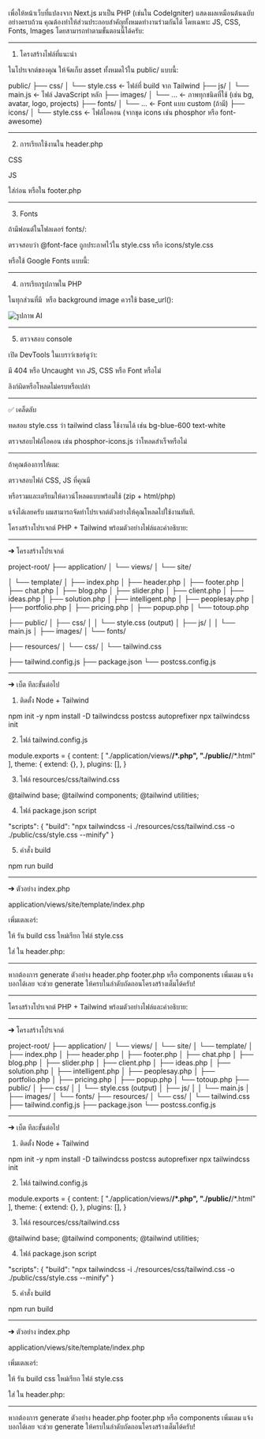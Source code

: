 เพื่อให้หน้าเว็บที่แปลงจาก Next.js มาเป็น PHP (เช่นใน CodeIgniter) แสดงผลเหมือนต้นฉบับ อย่างครบถ้วน คุณต้องทำให้ส่วนประกอบสำคัญทั้งหมดทำงานร่วมกันได้ โดยเฉพาะ JS, CSS, Fonts, Images โดยสามารถทำตามขั้นตอนนี้ได้ครับ:


---

1. โครงสร้างไฟล์ที่แนะนำ

ในโปรเจกต์ของคุณ ให้จัดเก็บ asset ทั้งหมดไว้ใน public/ แบบนี้:

public/
├── css/
│   └── style.css           ← ไฟล์ที่ build จาก Tailwind
├── js/
│   └── main.js             ← ไฟล์ JavaScript หลัก
├── images/
│   └── ...                 ← ภาพทุกชนิดที่ใช้ (เช่น bg, avatar, logo, projects)
├── fonts/
│   └── ...                 ← Font แบบ custom (ถ้ามี)
├── icons/
│   └── style.css           ← ไฟล์ไอคอน (จากชุด icons เช่น phosphor หรือ font-awesome)


---

2. การเรียกใช้งานใน header.php

CSS

<link rel="stylesheet" href="<?= base_url('public/css/style.css') ?>">
<link rel="stylesheet" href="<?= base_url('public/icons/style.css') ?>"> <!-- ไอคอน -->
<link rel="stylesheet" href="<?= base_url('public/css/animate.min.css') ?>">
<link rel="stylesheet" href="<?= base_url('public/css/slick.css') ?>">
<link rel="stylesheet" href="<?= base_url('public/css/swiper-bundle.min.css') ?>">

JS

ใส่ก่อน </body> หรือใน footer.php

<script src="<?= base_url('public/js/jquery-3.7.0.js') ?>"></script>
<script src="<?= base_url('public/js/jquery-migrate-3.4.1.js') ?>"></script>
<script src="<?= base_url('public/js/slick.min.js') ?>"></script>
<script src="<?= base_url('public/js/scrollreveal.js') ?>"></script>
<script src="<?= base_url('public/js/swiper-bundle.min.js') ?>"></script>
<script src="<?= base_url('public/js/countUp.min.js') ?>"></script>
<script src="<?= base_url('public/js/waypoints.min.js') ?>"></script>
<script src="<?= base_url('public/js/phosphor-icons.js') ?>"></script>
<script src="<?= base_url('public/js/main.min.js') ?>"></script>


---

3. Fonts

ถ้ามีฟอนต์ในโฟลเดอร์ fonts/:

ตรวจสอบว่า @font-face ถูกประกาศไว้ใน style.css หรือ icons/style.css

หรือใช้ Google Fonts แบบนี้:


<link href="https://fonts.googleapis.com/css2?family=Inter:wght@400;700&family=Poppins:wght@600&display=swap" rel="stylesheet">


---

4. การเรียกรูปภาพใน PHP

ในทุกส่วนที่มี <img> หรือ background image ควรใช้ base_url():

<img src="<?= base_url('public/images/projects/1.png') ?>" alt="รูปภาพ AI">


---

5. ตรวจสอบ console

เปิด DevTools ในเบราว์เซอร์ดูว่า:

มี 404 หรือ Uncaught จาก JS, CSS หรือ Font หรือไม่

ลิงก์ผิดหรือโหลดไม่ครบหรือเปล่า



---

✅ เคล็ดลับ

ทดสอบ style.css ว่า tailwind class ใช้งานได้ เช่น bg-blue-600 text-white

ตรวจสอบไฟล์ไอคอน เช่น phosphor-icons.js ว่าโหลดสำเร็จหรือไม่



---

ถ้าคุณต้องการให้ผม:

ตรวจสอบไฟล์ CSS, JS ที่คุณมี

หรือรวมและเตรียมให้ดาวน์โหลดแบบพร้อมใช้ (zip + html/php)


แจ้งได้เลยครับ ผมสามารถจัดทำโปรเจกต์ตัวอย่างให้คุณโหลดไปใช้งานทันที.





โครงสร้างโปรเจกต์ PHP + Tailwind พร้อมตัวอย่างไฟล์และคำอธิบาย:


---

➔ โครงสร้างโปรเจกต์

project-root/
├── application/
│   └── views/
│       └── site/


│   └── template/
│       ├── index.php
│       ├── header.php
│       ├── footer.php
│       ├── chat.php
│       ├── blog.php
│       ├── slider.php
│       ├── client.php
│       ├── ideas.php
│       ├── solution.php
│       ├── intelligent.php
│       ├── peoplesay.php
│       ├── portfolio.php
│       ├── pricing.php
│       ├── popup.php
│       └── totoup.php

├── public/
│   ├── css/
│   │   └── style.css (output)
│   ├── js/
│   │   └── main.js
│   ├── images/
│   └── fonts/


├── resources/
│   └── css/
│       └── tailwind.css


├── tailwind.config.js
├── package.json
└── postcss.config.js



---

➔ เบ็ต ทีละขั้นต่อไป

1. ติดตั้ง Node + Tailwind

npm init -y
npm install -D tailwindcss postcss autoprefixer
npx tailwindcss init

2. ไฟล์ tailwind.config.js

module.exports = {
  content: [
    "./application/views/**/*.php",
    "./public/**/*.html"
  ],
  theme: {
    extend: {},
  },
  plugins: [],
}

3. ไฟล์ resources/css/tailwind.css

@tailwind base;
@tailwind components;
@tailwind utilities;

4. ไฟล์ package.json script

"scripts": {
  "build": "npx tailwindcss -i ./resources/css/tailwind.css -o ./public/css/style.css --minify"
}

5. คำสั่ง build

npm run build


---

➔ ตัวอย่าง index.php

application/views/site/template/index.php

<?php include('header.php'); ?>
<?php include('slider.php'); ?>
<?php include('client.php'); ?>
<?php include('chat.php'); ?>
<?php include('ideas.php'); ?>
<?php include('solution.php'); ?>
<?php include('intelligent.php'); ?>
<?php include('peoplesay.php'); ?>
<?php include('portfolio.php'); ?>
<?php include('pricing.php'); ?>
<?php include('popup.php'); ?>
<?php include('totoup.php'); ?>
<?php include('footer.php'); ?>

เพิ่มเตลเอร์:

ให้ รัน build css ใหม่เรียก ไฟล์ style.css

ใส่ <link> ใน header.php:


<link href="<?= base_url('public/css/style.css') ?>" rel="stylesheet">


---

หากต้องการ generate ตัวอย่าง header.php footer.php หรือ components เพิ่มเตม แจ้งบอกได้เลย จะช่วย generate ให้ครบในลำดับถัดถอนโครงสร้างเต็มได้ครับ!




_____

โครงสร้างโปรเจกต์ PHP + Tailwind พร้อมตัวอย่างไฟล์และคำอธิบาย:


---

➔ โครงสร้างโปรเจกต์

project-root/
├── application/
│   └── views/
│       └── site/
│           └── template/
│               ├── index.php
│               ├── header.php
│               ├── footer.php
│               ├── chat.php
│               ├── blog.php
│               ├── slider.php
│               ├── client.php
│               ├── ideas.php
│               ├── solution.php
│               ├── intelligent.php
│               ├── peoplesay.php
│               ├── portfolio.php
│               ├── pricing.php
│               ├── popup.php
│               └── totoup.php
├── public/
│   ├── css/
│   │   └── style.css (output)
│   ├── js/
│   │   └── main.js
│   ├── images/
│   └── fonts/
├── resources/
│   └── css/
│       └── tailwind.css
├── tailwind.config.js
├── package.json
└── postcss.config.js


---

➔ เบ็ต ทีละขั้นต่อไป

1. ติดตั้ง Node + Tailwind

npm init -y
npm install -D tailwindcss postcss autoprefixer
npx tailwindcss init

2. ไฟล์ tailwind.config.js

module.exports = {
  content: [
    "./application/views/**/*.php",
    "./public/**/*.html"
  ],
  theme: {
    extend: {},
  },
  plugins: [],
}

3. ไฟล์ resources/css/tailwind.css

@tailwind base;
@tailwind components;
@tailwind utilities;

4. ไฟล์ package.json script

"scripts": {
  "build": "npx tailwindcss -i ./resources/css/tailwind.css -o ./public/css/style.css --minify"
}

5. คำสั่ง build

npm run build


---

➔ ตัวอย่าง index.php

application/views/site/template/index.php

<?php include('header.php'); ?>
<?php include('slider.php'); ?>
<?php include('client.php'); ?>
<?php include('chat.php'); ?>
<?php include('ideas.php'); ?>
<?php include('solution.php'); ?>
<?php include('intelligent.php'); ?>
<?php include('peoplesay.php'); ?>
<?php include('portfolio.php'); ?>
<?php include('pricing.php'); ?>
<?php include('popup.php'); ?>
<?php include('totoup.php'); ?>
<?php include('footer.php'); ?>

เพิ่มเตลเอร์:

ให้ รัน build css ใหม่เรียก ไฟล์ style.css

ใส่ <link> ใน header.php:


<link href="<?= base_url('public/css/style.css') ?>" rel="stylesheet">


---

หากต้องการ generate ตัวอย่าง header.php footer.php หรือ components เพิ่มเตม แจ้งบอกได้เลย จะช่วย generate ให้ครบในลำดับถัดถอนโครงสร้างเต็มได้ครับ!


